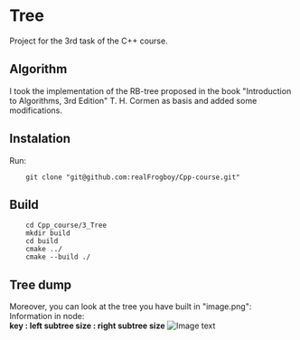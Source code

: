# Tree
Project for the 3rd task of the C++ course.

## Algorithm
I took the implementation of the RB-tree proposed in the book "Introduction to Algorithms, 3rd Edition" T. H. Cormen as basis and added some modifications.

## Instalation
Run:

        git clone "git@github.com:realFrogboy/Cpp-course.git"

## Build

        cd Cpp_course/3_Tree
        mkdir build
        cd build
        cmake ../
        cmake --build ./

## Tree dump
Moreover, you can look at the tree you have built in "image.png":  
Information in node:  
**key : left subtree size : right subtree size**
![Image text](https://github.com/realFrogboy/Pictures/blob/main/upgraded_rb.png)